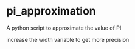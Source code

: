 # pi_approximation
A python script to approximate the value of PI

increase the width variable to get more precision
